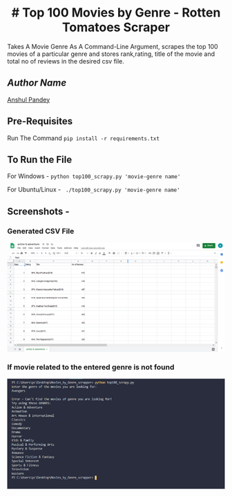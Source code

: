 <h1 align=center># Top 100 Movies by Genre - Rotten Tomatoes Scraper</h1>

Takes A Movie Genre As A Command-Line Argument, scrapes the top 100 movies of a particular genre and stores rank,rating, title of the movie and total no of reviews in the desired csv file.

## *Author Name*
[Anshul Pandey](https://github.com/Anshul275)

## Pre-Requisites

Run The Command  `pip install -r requirements.txt`

## To Run the File

For Windows -  `python top100_scrapy.py 'movie-genre name'`

For Ubuntu/Linux - ` ./top100_scrapy.py 'movie-genre name'`

## Screenshots - 

### Generated CSV File

![Screenshot](generated_csv_file.png)

### If movie related to the entered genre is not found

![Screenshot](error.png)